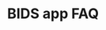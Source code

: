 ---
layout: post
title: BIDS app FAQ
permalink: /dev_faq
redirect_to:
  - https://bids.neuroimaging.io//faq/bids-apps.html
---